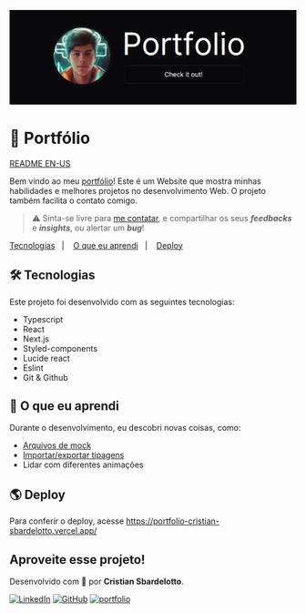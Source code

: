 ![image](./.github/banner.png)

# 🧡 Portfólio

[README EN-US](./README.md)

Bem vindo ao meu [portfólio](https://bit.ly/portfolioSbardelotto)! Este é um Website que mostra minhas habilidades e melhores projetos no desenvolvimento Web.
O projeto também facilita o contato comigo.

> ⚠️ Sinta-se livre para [me contatar](https://portfolio-cristian-sbardelotto.vercel.app/contact/), e compartilhar os seus **_feedbacks_** e **_insights_**, ou alertar um **_bug_**!

<p>
  <a href="#technologies">Tecnologias</a>&nbsp;&nbsp;&nbsp;|&nbsp;&nbsp;&nbsp;
  <a href="#learning">O que eu aprendi</a>&nbsp;&nbsp;&nbsp;|&nbsp;&nbsp;&nbsp;
  <a href="#deploy">Deploy</a>&nbsp;&nbsp;&nbsp;&nbsp;&nbsp;&nbsp;
</p>

<div id='technologies'></div>

## 🛠️ Tecnologias

Este projeto foi desenvolvido com as seguintes tecnologias:

- Typescript
- React
- Next.js
- Styled-components
- Lucide react
- Eslint
- Git & Github

<div id='learning'></div>

## 🧠 O que eu aprendi

Durante o desenvolvimento, eu descobri novas coisas, como:

- [Arquivos de mock](./src/data/)
- [Importar/exportar tipagens](./src/types/index.ts)
- Lidar com diferentes animações

<div id='deploy'></div>

## 🌎 Deploy

Para conferir o deploy, acesse https://portfolio-cristian-sbardelotto.vercel.app/

## Aproveite esse projeto!

Desenvolvido com 🧡 por **Cristian Sbardelotto**.

[![LinkedIn](https://img.shields.io/badge/linkedin-%230077B5.svg?style=for-the-badge&logo=linkedin&logoColor=white)](https://www.linkedin.com/in/cristian-k-sbardelotto/)
[![GitHub](https://img.shields.io/badge/github-%23121011.svg?style=for-the-badge&logo=github&logoColor=white)](https://github.com/cristian-sbardelotto)
[![portfolio](https://img.shields.io/badge/my_portfolio-000?style=for-the-badge&logo=ko-fi&logoColor=white)](https://bit.ly/portfolioSbardelotto)
